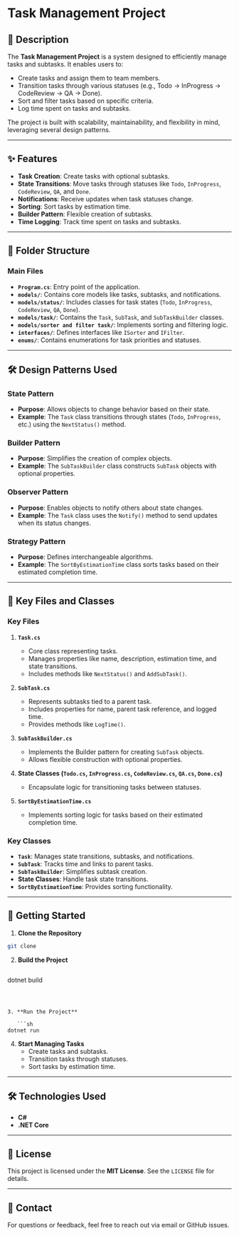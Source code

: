 # Task Management Project

## 📖 Description
The **Task Management Project** is a system designed to efficiently manage tasks and subtasks. It enables users to:
- Create tasks and assign them to team members.
- Transition tasks through various statuses (e.g., Todo → InProgress → CodeReview → QA → Done).
- Sort and filter tasks based on specific criteria.
- Log time spent on tasks and subtasks.

The project is built with scalability, maintainability, and flexibility in mind, leveraging several design patterns.

---

## ✨ Features
- **Task Creation**: Create tasks with optional subtasks.
- **State Transitions**: Move tasks through statuses like `Todo`, `InProgress`, `CodeReview`, `QA`, and `Done`.
- **Notifications**: Receive updates when task statuses change.
- **Sorting**: Sort tasks by estimation time.
- **Builder Pattern**: Flexible creation of subtasks.
- **Time Logging**: Track time spent on tasks and subtasks.

---

## 📂 Folder Structure

### **Main Files**
- **`Program.cs`**: Entry point of the application.
- **`models/`**: Contains core models like tasks, subtasks, and notifications.
- **`models/status/`**: Includes classes for task states (`Todo`, `InProgress`, `CodeReview`, `QA`, `Done`).
- **`models/task/`**: Contains the `Task`, `SubTask`, and `SubTaskBuilder` classes.
- **`models/sorter and filter task/`**: Implements sorting and filtering logic.
- **`interfaces/`**: Defines interfaces like `ISorter` and `IFilter`.
- **`enums/`**: Contains enumerations for task priorities and statuses.

---

## 🛠️ Design Patterns Used

### **State Pattern**
- **Purpose**: Allows objects to change behavior based on their state.
- **Example**: The `Task` class transitions through states (`Todo`, `InProgress`, etc.) using the `NextStatus()` method.

### **Builder Pattern**
- **Purpose**: Simplifies the creation of complex objects.
- **Example**: The `SubTaskBuilder` class constructs `SubTask` objects with optional properties.

### **Observer Pattern**
- **Purpose**: Enables objects to notify others about state changes.
- **Example**: The `Task` class uses the `Notify()` method to send updates when its status changes.

### **Strategy Pattern**
- **Purpose**: Defines interchangeable algorithms.
- **Example**: The `SortByEstimationTime` class sorts tasks based on their estimated completion time.

---

## 🔑 Key Files and Classes

### **Key Files**
1. **`Task.cs`**  
   - Core class representing tasks.
   - Manages properties like name, description, estimation time, and state transitions.
   - Includes methods like `NextStatus()` and `AddSubTask()`.

2. **`SubTask.cs`**  
   - Represents subtasks tied to a parent task.
   - Includes properties for name, parent task reference, and logged time.
   - Provides methods like `LogTime()`.

3. **`SubTaskBuilder.cs`**  
   - Implements the Builder pattern for creating `SubTask` objects.
   - Allows flexible construction with optional properties.

4. **State Classes (`Todo.cs`, `InProgress.cs`, `CodeReview.cs`, `QA.cs`, `Done.cs`)**  
   - Encapsulate logic for transitioning tasks between statuses.

5. **`SortByEstimationTime.cs`**  
   - Implements sorting logic for tasks based on their estimated completion time.

### **Key Classes**
- **`Task`**: Manages state transitions, subtasks, and notifications.
- **`SubTask`**: Tracks time and links to parent tasks.
- **`SubTaskBuilder`**: Simplifies subtask creation.
- **State Classes**: Handle task state transitions.
- **`SortByEstimationTime`**: Provides sorting functionality.

---

## 🚀 Getting Started

1. **Clone the Repository**  

```sh
git clone
```

2. **Build the Project**
   
   ```sh
dotnet build
```



3. **Run the Project**    
   
   ```sh
dotnet run
```

4. **Start Managing Tasks**  
   - Create tasks and subtasks.
   - Transition tasks through statuses.
   - Sort tasks by estimation time.

---

## 🛠️ Technologies Used
- **C#**
- **.NET Core**

---

## 📜 License
This project is licensed under the **MIT License**. See the `LICENSE` file for details.

---

## 📧 Contact
For questions or feedback, feel free to reach out via email or GitHub issues.

   
